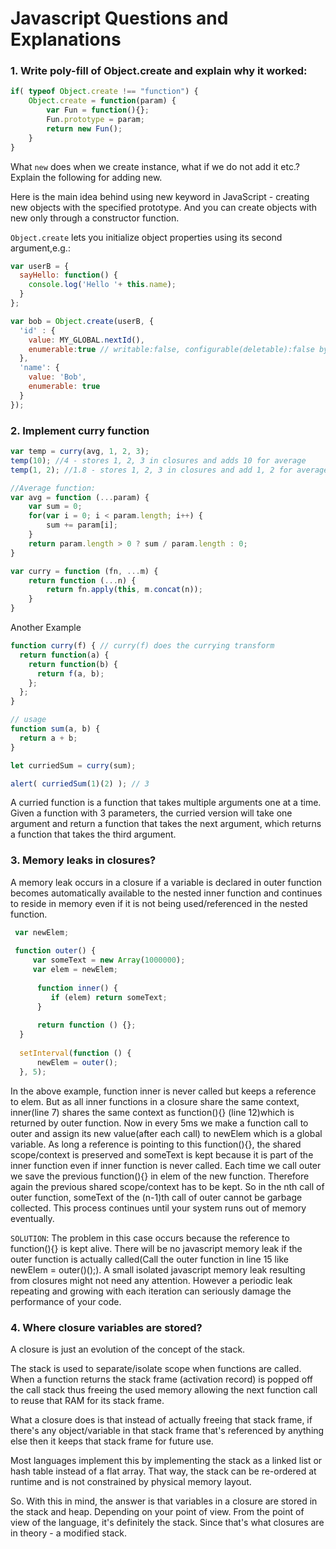 # Javascript Questions and Explanations

### 1. Write poly-fill of Object.create and explain why it worked:

```js
if( typeof Object.create !== "function") {
    Object.create = function(param) {
        var Fun = function(){};
        Fun.prototype = param;
        return new Fun();
    }
}
```
What `new` does when we create instance, what if we do not add it etc.? Explain the following for adding new.

Here is the main idea behind using new keyword in JavaScript - creating new objects with the specified prototype. And you can create objects with new only through a constructor function. 

`Object.create` lets you initialize object properties using its second argument,e.g.:

```js
var userB = {
  sayHello: function() {
    console.log('Hello '+ this.name);
  }
};

var bob = Object.create(userB, {
  'id' : {
    value: MY_GLOBAL.nextId(),
    enumerable:true // writable:false, configurable(deletable):false by default
  },
  'name': {
    value: 'Bob',
    enumerable: true
  }
});
```

### 2. Implement curry function

```js
var temp = curry(avg, 1, 2, 3);
temp(10); //4 - stores 1, 2, 3 in closures and adds 10 for average
temp(1, 2); //1.8 - stores 1, 2, 3 in closures and add 1, 2 for average

//Average function:
var avg = function (...param) {
    var sum = 0;
    for(var i = 0; i < param.length; i++) {
        sum += param[i];
    }
    return param.length > 0 ? sum / param.length : 0;
}

var curry = function (fn, ...m) {
    return function (...n) {
        return fn.apply(this, m.concat(n));
    }
}
```
Another Example
```js
function curry(f) { // curry(f) does the currying transform
  return function(a) {
    return function(b) {
      return f(a, b);
    };
  };
}

// usage
function sum(a, b) {
  return a + b;
}

let curriedSum = curry(sum);

alert( curriedSum(1)(2) ); // 3
```
A curried function is a function that takes multiple arguments one at a time. Given a function with 3 parameters, the curried version will take one argument and return a function that takes the next argument, which returns a function that takes the third argument.

### 3. Memory leaks in closures?

A memory leak occurs in a closure if a variable is declared in outer function becomes automatically available to the nested inner function and continues to reside in memory even if it is not being used/referenced in the nested function.

```js
 var newElem;
 
 function outer() {
     var someText = new Array(1000000);
     var elem = newElem;
 
      function inner() {
         if (elem) return someText;
      }
 
      return function () {};
  }
 
  setInterval(function () {
      newElem = outer();
  }, 5);
```
In the above example, function inner is never called but keeps a reference to elem. But as all inner functions in a closure share the same context, inner(line 7) shares the same context as function(){} (line 12)which is returned by outer function. Now in every 5ms we make a function call to outer and assign its new value(after each call) to newElem which is a global variable. As long a reference is pointing to this function(){}, the shared scope/context is preserved and someText is kept because it is part of the inner function even if inner function is never called. Each time we call outer we save the previous function(){} in elem of the new function. Therefore again the previous shared scope/context has to be kept. So in the nth call of outer function, someText of the (n-1)th call of outer cannot be garbage collected. This process continues until your system runs out of memory eventually.

`SOLUTION`: The problem in this case occurs because the reference to function(){} is kept alive. There will be no javascript memory leak if the outer function is actually called(Call the outer function in line 15 like newElem = outer()();). A small isolated javascript memory leak resulting from closures might not need any attention. However a periodic leak repeating and growing with each iteration can seriously damage the performance of your code.

### 4. Where closure variables are stored?
A closure is just an evolution of the concept of the stack.

The stack is used to separate/isolate scope when functions are called. When a function returns the stack frame (activation record) is popped off the call stack thus freeing the used memory allowing the next function call to reuse that RAM for its stack frame.

What a closure does is that instead of actually freeing that stack frame, if there's any object/variable in that stack frame that's referenced by anything else then it keeps that stack frame for future use.

Most languages implement this by implementing the stack as a linked list or hash table instead of a flat array. That way, the stack can be re-ordered at runtime and is not constrained by physical memory layout.

So. With this in mind, the answer is that variables in a closure are stored in the stack and heap. Depending on your point of view.
From the point of view of the language, it's definitely the stack. Since that's what closures are in theory - a modified stack.
